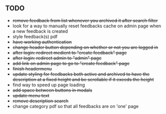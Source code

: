 ## TODO

- ~~remove feedback from list whenever you archived it after search filter~~
- look for a way to manually reset feedbacks cache on admin page when a new feedback is created
- style feedback(s) pdf
- ~~have working authentication~~
- ~~change header button depending on whether or not you are logged in~~
- ~~after login: redirect medient to "create feedback" page~~
- ~~after login: redirect admin to "admin" page~~
- ~~add link on admin page to go to "create feedback" page~~
- ~~finish headermenu~~
- ~~update styling for feedbacks both active and archived to have the description at a fixed height and be scrollable if it exeeds the height~~
- find way to speed up page loading
- ~~add space between buttons in modals~~
- ~~update menu text~~
- ~~remove description search~~
- change category pdf so that all feedbacks are on 'one' page
